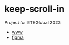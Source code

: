 # keep-scroll-in
Project for ETHGlobal 2023

- [www](keep-scroll.in)
- [figma](figma.com/file/Nm0K0iPyS8Z13pDavzj2JN)